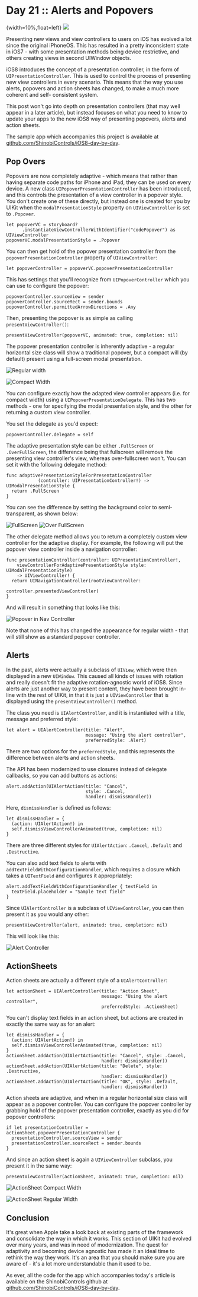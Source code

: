 # Day 21 :: Alerts and Popovers

{width=10%,float=left}
![](images/21/thumbnail.png)

Presenting new views and view controllers to users on iOS has evolved a lot
since the original iPhoneOS. This has resulted in a pretty inconsistent state in
iOS7 - with some presentation methods being device restrictive, and others
creating views in second UIWindow objects.

iOS8 introduces the concept of a presentation controller, in the form of 
`UIPresentationController`. This is used to control the process of presenting
new view controllers in every scenario. This means that the way you use alerts,
popovers and action sheets has changed, to make a much more coherent and self-
consistent system.

This post won't go into depth on presentation controllers (that may well appear
in a later article), but instead focuses on what you need to know to update your
apps to the new iOS8 way of presenting popovers, alerts and action sheets.

The sample app which accompanies this project is available at
[github.com/ShinobiControls/iOS8-day-by-day](https://github.com/ShinobiControls/iOS8-day-by-day).

## Pop Overs

Popovers are now completely adaptive - which means that rather than having
separate code paths for iPhone and iPad, they can be used on every device. A new
class `UIPopoverPresentationController` has been introduced, and this controls
the presentation of a view controller in a popover style. You don't create one
of these directly, but instead one is created for you by UIKit when the 
`modalPresentationStyle` property on `UIViewController` is set to `.Popover`.

    let popoverVC = storyboard?
          .instantiateViewControllerWithIdentifier("codePopover") as UIViewController
    popoverVC.modalPresentationStyle = .Popover

You can then get hold of the popover presentation controller from the
`popoverPresentationController` property of `UIViewController`:

    let popoverController = popoverVC.popoverPresentationController

This has settings that you'll recognize from `UIPopoverController` which you can
use to configure the popover:

    popoverController.sourceView = sender
    popoverController.sourceRect = sender.bounds
    popoverController.permittedArrowDirections = .Any

Then, presenting the popover is as simple as calling `presentViewController()`:

    presentViewController(popoverVC, animated: true, completion: nil)

The popover presentation controller is inherently adaptive - a regular
horizontal size class will show a traditional popover, but a compact will (by
default) present using a full-screen modal presentation.

![Regular width](images/21/popover-regular-width.png)

![Compact Width](images/21/popover-compact-width.png)

You can configure exactly how the adapted view controller appears (i.e. for 
compact width) using a `UIPopoverPresentationDelegate`. This has two methods -
one for specifying the modal presentation style, and the other for returning a
custom view controller.

You set the delegate as you'd expect:

    popoverController.delegate = self

The adaptive presentation style can be either `.FullScreen` or `.OverFullScreen`,
the difference being that fullscreen will remove the presenting view controller's
view, whereas over-fullscreen won't. You can set it with the following delegate
method:

    func adaptivePresentationStyleForPresentationController
                (controller: UIPresentationController!) -> UIModalPresentationStyle {
      return .FullScreen
    }

You can see the difference by setting the background color to semi-transparent, 
as shown below:

![FullScreen](images/21/popover-fullscreen.png)
![Over FullScreen](images/21/popover-over-fullscreen.png)

The other delegate method allows you to return a completely custom view
controller for the adaptive display. For example, the following will put the
popover view controller inside a navigation controller:

    func presentationController(controller: UIPresentationController!, 
        viewControllerForAdaptivePresentationStyle style: UIModalPresentationStyle)
        -> UIViewController! {
      return UINavigationController(rootViewController:
                                                  controller.presentedViewController)
    }

And will result in something that looks like this:

![Popover in Nav Controller](images/21/popover-navcontroller.png)

Note that none of this has changed the appearance for regular width - that will
still show as a standard popover controller.

## Alerts

In the past, alerts were actually a subclass of `UIView`, which were then
displayed in a new `UIWindow`. This caused all kinds of issues with rotation and
really doesn't fit the adaptive rotation-agnostic world of iOS8. Since alerts
are just another way to present content, they have been brought in-line with the
rest of UIKit, in that it is just a `UIViewController` that is displayed using
the `presentViewController()` method.

The class you need is `UIAlertController`, and it is instantiated with a title,
message and preferred style:

    let alert = UIAlertController(title: "Alert",
                                  message: "Using the alert controller",
                                  preferredStyle: .Alert)

There are two options for the `preferredStyle`, and this represents the
difference between alerts and action sheets.

The API has been modernized to use closures instead of delegate callbacks, so
you can add buttons as actions:

    alert.addAction(UIAlertAction(title: "Cancel",
                                  style: .Cancel,
                                  handler: dismissHandler))

Here, `dismissHandler` is defined as follows:

    let dismissHandler = {
      (action: UIAlertAction!) in
      self.dismissViewControllerAnimated(true, completion: nil)
    }

There are three different styles for `UIAlertAction`: `.Cancel`, `.Default` and
`.Destructive`.

You can also add text fields to alerts with
`addTextFieldWithConfigurationHandler`, which requires a closure which takes a
`UITextField` and configures it appropriately:

    alert.addTextFieldWithConfigurationHandler { textField in
      textField.placeholder = "Sample text field"
    }

Since `UIAlertController` is a subclass of `UIViewController`, you can then
present it as you would any other:

    presentViewController(alert, animated: true, completion: nil)

This will look like this:

![Alert Controller](images/21/alert-controller.png)

## ActionSheets

Action sheets are actually a different style of a `UIAlertController`:

    let actionSheet = UIAlertController(title: "Action Sheet",
                                        message: "Using the alert controller",
                                        preferredStyle: .ActionSheet)

You can't display text fields in an action sheet, but actions are created in
exactly the same way as for an alert:

    let dismissHandler = {
      (action: UIAlertAction!) in
      self.dismissViewControllerAnimated(true, completion: nil)
    }
    actionSheet.addAction(UIAlertAction(title: "Cancel", style: .Cancel,
                                        handler: dismissHandler))
    actionSheet.addAction(UIAlertAction(title: "Delete", style: .Destructive,
                                        handler: dismissHandler))
    actionSheet.addAction(UIAlertAction(title: "OK", style: .Default,
                                        handler: dismissHandler))

Action sheets are adaptive, and when in a regular horizontal size class will
appear as a popover controller. You can configure the popover controller by
grabbing hold of the popover presentation controller, exactly as you did for
popover controllers:

    if let presentationController = actionSheet.popoverPresentationController {
      presentationController.sourceView = sender
      presentationController.sourceRect = sender.bounds
    }

And since an action sheet is again a `UIViewController` subclass, you present it
in the same way:

    presentViewController(actionSheet, animated: true, completion: nil)

![ActionSheet Compact Width](images/21/actionsheet-compact-width.png)

![ActionSheet Regular Width](images/21/actionsheet-regular-width.png)

## Conclusion

It's great when Apple take a look back at existing parts of the framework and
consolidate the way in which it works. This section of UIKit had evolved over
many years, and was in need of modernization. The quest for adaptivity and
becoming device agnostic has made it an ideal time to rethink the way they work.
It's an area that you should make sure you are aware of - it's a lot more
understandable than it used to be.

As ever, all the code for the app which accompanies today's article is available on
the ShinobiControls github at
[github.com/ShinobiControls/iOS8-day-by-day](https://github.com/ShinobiControls/iOS8-day-by-day).
